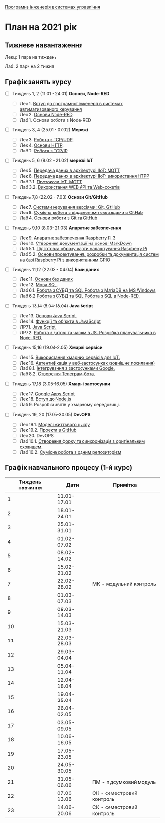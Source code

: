 [Програмна інженерія в системах управління](https://pupenasan.github.io/ProgIngContrSystems/)

# План на 2021 рік

## Тижневе навантаження

Лекц: 1 пара на тиждень

Лаб:  2 пари на 2 тижня

## Графік занять курсу

- [ ] Тиждень 1, 2 (11.01 - 24.01) **Основи, Node-RED**
  - [ ] Лек 1. [Вступ до програмної інженерії в системах автоматизованого керування](Лекц/Intro.md) 
  - [ ] Лек 2. [Основи Node-RED](Лекц/lec2_Node.md).
  - [ ] Лаб 1. [Основи роботи з Node-RED](Лабор/lab1NodeRED.md)
- [ ] Тиждень 3, 4  (25.01 - 07.02) **Мережі**
  - [ ] Лек 3. [Робота з TCP/UDP](Лекц/tcpudp.md). 
  - [ ] Лек 4. [Основи HTTP](Лекц/http.md). 
  - [ ] Лаб 2. [Робота з TCP/IP](Лабор/labtcp.md). 
- [ ] Тиждень 5, 6  (8.02 - 21.02) **мережі IoT** 
  - [ ] Лек 5. [Передача даних в архітектурі IIoT: MQTT](Лекц/MQTT.md)
  - [ ] Лек 6. [Передача даних в архітектурі IIoT: використання HTPP](Лекц/HTTPAPI.md)
  - [ ] Лаб 3.1. [Протоколи IoT. MQTT](Лабор/lab2MQTT.md)
  - [ ] Лаб 3.2. [Використання WEB API та Web-сокетів](Лабор/lab2WEBAPI.md)
- [ ] Тиждень 7,8 (22.02 - 7.03) **Основи Git/GitHub**
  - [ ] Лек 7. [Системи керування версіями: Git, GitHub](Лекц/Git.md)  
  - [ ] Лек 8. [Сумісна робота з віддаленими сховищами в GitHub](Лекц/GitHub.md)
  - [ ] Лаб 4. [Основи роботи з Git та GitHub](Лабор/lab3Git.md)
- [ ] Тиждень 9,10 (8.03- 21.03) **Апаратне забезпечення**
  - [ ] Лек 9. [Апаратне забезпечення Raspberry PI 3](Лекц/RaspberryPi.md)
  - [ ] Лек 10. [Створення документації на основі MarkDown](Лекц/MarkDown.md)
  - [ ] Лаб 5.1. [Підготовка образу карти налаштування Raspberry Pi](Лабор/lab4_1_RPIConfig.md)
  - [ ] Лаб 5.2. [Основи проектування, розробки та документація систем на базі Raspberry Pi з використанням GPIO](Лабор/lab4_2_RPIProg.md)
- [ ] Тиждень 11,12 (22.03 - 04.04) **Бази даних**
  - [ ] Лек 11. [Основи баз даних](Лекц/db.md)
  - [ ] Лек 12. [Мова SQL](Лекц/sql1.md).
  - [ ] Лаб 6.1. [Робота з СУБД та SQL.Робота з MariaDB на MS Windows](Лабор/labdb_1maria.md) 
  - [ ] Лаб 6.2 [Робота з СУБД та SQL.Робота з SQL в Node-RED.](Лабор/labdb_2nodered.md) 
- [ ] Тиждень 13,14 (5.04-18.04) **Java Script**
  - [ ] Лек 13. [Основи Java Script](Лекц/javascript.md). 
  - [ ] Лек 14. [Функції та об'єкти в JavaScript](Лекц/jsobjects.md)
  - [ ] ЛР7.1. [Java Script.](Лабор/labjs_1js.md) 
  - [ ] ЛР7.2. [Робота з датою та часом в JS. Розробка планувальника в Node-RED.](Лабор/labjs_2node.md)
- [ ] Тиждень 15,16 (19.04-2.05) **Хмарні сервіси**
  - [ ] Лек 15. [Використання хмарних сервісів для IoT.](Лекц/cloud.md)
  - [ ] Лек 16. [Автентифікація у веб-застосунках (зовнішнє посилання)](https://pupenasan.github.io/TI40/Лекц/cloudauth.html)
  - [ ] Лаб 8.1. [Інтегрування з застосунками Google.](Лабор/labcld_1.md)
  - [ ] Лаб 8.2. [Створення Телеграм-бота.](Лабор/labcld_2bot.md)
- [ ] Тиждень 17,18 (3.05-16.05) **Хмарні застосунки**
  - [ ] Лек 17. [Goggle Apps Script](Лекц/gs.md)
  - [ ] Лек 18. [Вступ до Node.js](Лекц/nodejs.md)
  - [ ] Лаб 9. Розробка звітів у хмарному середовищі.
- [ ] Тиждень 19, 20 (17.05-30.05) **DevOPS**

  - [ ] Лек 19.1. [Моделі життєвого циклу](Лекц/lyfecycle.md)
  - [ ] Лек 19.2. [Проекти в GitHub](Лекц/GitHubProjects.md)
  - [ ] Лек 20. DevOPS
  - [ ] Лаб 10.1. [Створення форку та синхронізація з оригінальним сховищем.](https://pupenasan.github.io/ProgIngContrSystems/Лабор/lab5_1GitHubFork.html)
  - [ ] Лаб 10.2. [Сумісна робота з одним репозиторієм](https://pupenasan.github.io/ProgIngContrSystems/Лабор/lab5_2GitHubCollabor.html)

## Графік навчального процесу (1-й курс)

| Тиждень навчання | Дати        | Примітка                  |
| ---------------- | ----------- | ------------------------- |
| 1                | 11.01-17.01 |                           |
| 2                | 18.01-24.01 |                           |
| 3                | 25.01-31.01 |                           |
| 4                | 01.02-07.02 |                           |
| 5                | 08.02-14.02 |                           |
| 6                | 15.02-21.02 |                           |
| 7                | 22.02-28.02 | МК - модульний контроль   |
| 8                | 01.03-07.03 |                           |
| 9                | 08.03-14.03 |                           |
| 10               | 15.03-21.03 |                           |
| 11               | 22.03-28.03 |                           |
| 12               | 29.03-04.04 |                           |
| 13               | 05.04-11.04 |                           |
| 14               | 12.04-18.04 |                           |
| 15               | 19.04-25.04 |                           |
| 16               | 26.04-02.05 |                           |
| 17               | 03.05-09.05 |                           |
| 18               | 10.06-16.05 |                           |
| 19               | 17.05-23.05 |                           |
| 20               | 24.05-30.05 |                           |
| 21               | 31.05-06.06 | ПМ - підсумковий модуль   |
| 22               | 07.06-13.06 | СК - семестровий контроль |
| 23               | 14.06-20.06 | СК - семестровий контроль |